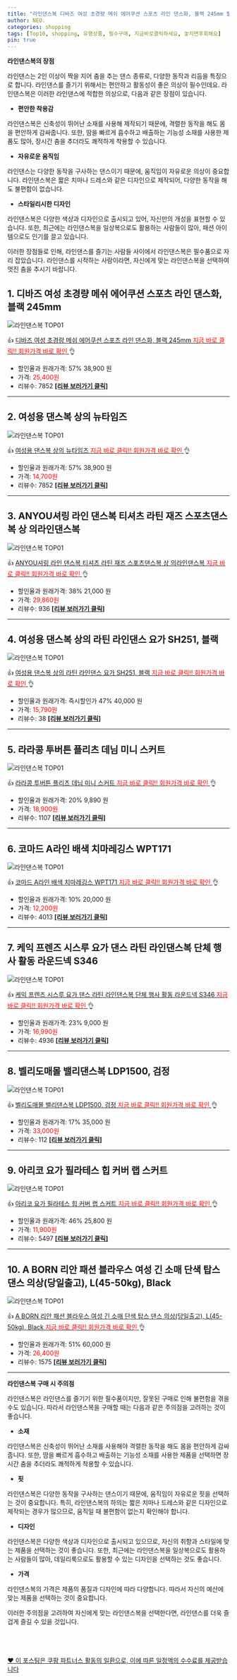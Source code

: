 ```yaml
---
title: "라인댄스복 디바즈 여성 초경량 메쉬 에어쿠션 스포츠 라인 댄스화, 블랙 245mm 필수 필요 추천 제품 비교 최저 가격 비교 장점 구매 후기 구매평"
author: NEO.
categories: shopping
tags: [Top10, shopping, 유행상품, 필수구매, 지금바로클릭하세요, 놓치면후회해요]
pin: true
---
```

**라인댄스복의 장점**

라인댄스는 2인 이상이 짝을 지어 춤을 추는 댄스 종류로, 다양한 동작과 리듬을 특징으로 합니다. 라인댄스를 즐기기 위해서는 편안하고 활동성이 좋은 의상이 필수인데요. 라인댄스복은 이러한 라인댄스에 적합한 의상으로, 다음과 같은 장점이 있습니다.

* **편안한 착용감**

라인댄스복은 신축성이 뛰어난 소재를 사용해 제작되기 때문에, 격렬한 동작을 해도 몸을 편안하게 감싸줍니다. 또한, 땀을 빠르게 흡수하고 배출하는 기능성 소재를 사용한 제품도 많아, 장시간 춤을 추더라도 쾌적하게 착용할 수 있습니다.

* **자유로운 움직임**

라인댄스는 다양한 동작을 구사하는 댄스이기 때문에, 움직임이 자유로운 의상이 중요합니다. 라인댄스복은 짧은 치마나 드레스와 같은 디자인으로 제작되어, 다양한 동작을 해도 불편함이 없습니다.

* **스타일리시한 디자인**

라인댄스복은 다양한 색상과 디자인으로 출시되고 있어, 자신만의 개성을 표현할 수 있습니다. 또한, 최근에는 라인댄스복을 일상복으로도 활용하는 사람들이 많아, 패션 아이템으로도 인기를 끌고 있습니다.

이러한 장점들로 인해, 라인댄스를 즐기는 사람들 사이에서 라인댄스복은 필수품으로 자리 잡았습니다. 라인댄스를 시작하는 사람이라면, 자신에게 맞는 라인댄스복을 선택하여 멋진 춤을 추시기 바랍니다.

   

## 1. 디바즈 여성 초경량 메쉬 에어쿠션 스포츠 라인 댄스화, 블랙 245mm

![라인댄스복 TOP01](https://thumbnail10.coupangcdn.com/thumbnails/remote/490x490ex/image/vendor_inventory/870a/bb272be6cc211dc25380455cd1990d6585ed184c8b968cbe5fa9c44443eb.jpg)


👍 [디바즈 여성 초경량 메쉬 에어쿠션 스포츠 라인 댄스화, 블랙 245mm <font color=red> 지금 바로 클릭!! 회원가격 바로 확인 </font> ](https://link.coupang.com/re/AFFSDP?lptag=AF3617701&subid=GithubCoopas&pageKey=7528652182&traceid=V0-153&itemId=19762034257&vendorItemId=86865319329) 👌 


- 할인율과 원래가격: 57%  38,900   원
- 가격: <span style='color:red'>25,400원</span>
- 리뷰수: 7852  [**[리뷰 보러가기 클릭]**](https://link.coupang.com/re/AFFSDP?lptag=AF3617701&subid=GithubCoopas&pageKey=7528652182&traceid=V0-153&itemId=19762034257&vendorItemId=86865319329)

---


   

## 2. 여성용 댄스복 상의 뉴타임즈

![라인댄스복 TOP01](https://thumbnail9.coupangcdn.com/thumbnails/remote/490x490ex/image/vendor_inventory/e1bc/6e1ab4acea4f516910fbfe596c04a7f61b620d9c5e4bfd1bf85d6574b979.jpg)


👍 [여성용 댄스복 상의 뉴타임즈 <font color=red> 지금 바로 클릭!! 회원가격 바로 확인 </font> ](https://link.coupang.com/re/AFFSDP?lptag=AF3617701&subid=GithubCoopas&pageKey=7069546658&traceid=V0-153&itemId=17551974151&vendorItemId=85646286462) 👌 


- 할인율과 원래가격: 57%  38,900   원
- 가격: <span style='color:red'>14,700원</span>
- 리뷰수: 7852  [**[리뷰 보러가기 클릭]**](https://link.coupang.com/re/AFFSDP?lptag=AF3617701&subid=GithubCoopas&pageKey=7069546658&traceid=V0-153&itemId=17551974151&vendorItemId=85646286462)

---


   

## 3. ANYOU셔링 라인 댄스복 티셔츠 라틴 재즈 스포츠댄스복 상 의라인댄스복

![라인댄스복 TOP01](https://thumbnail6.coupangcdn.com/thumbnails/remote/490x490ex/image/vendor_inventory/67fa/85eec0a2626c20b3d7789eaf914297d7b87d6fc2a4189298f25fac3f73de.jpg)


👍 [ANYOU셔링 라인 댄스복 티셔츠 라틴 재즈 스포츠댄스복 상 의라인댄스복 <font color=red> 지금 바로 클릭!! 회원가격 바로 확인 </font> ](https://link.coupang.com/re/AFFSDP?lptag=AF3617701&subid=GithubCoopas&pageKey=7530426124&traceid=V0-153&itemId=19770638336&vendorItemId=86873701523) 👌 


- 할인율과 원래가격: 38%  21,000   원
- 가격: <span style='color:red'>29,860원</span>
- 리뷰수: 936  [**[리뷰 보러가기 클릭]**](https://link.coupang.com/re/AFFSDP?lptag=AF3617701&subid=GithubCoopas&pageKey=7530426124&traceid=V0-153&itemId=19770638336&vendorItemId=86873701523)

---


   

## 4. 여성용 댄스복 상의 라틴 라인댄스 요가 SH251, 블랙

![라인댄스복 TOP01](https://thumbnail7.coupangcdn.com/thumbnails/remote/490x490ex/image/vendor_inventory/daa9/97c9c4aadd47ed66f90b6b4017d9add0fdd77a5a3f8cc450a4cb9f7c8cf6.jpg)


👍 [여성용 댄스복 상의 라틴 라인댄스 요가 SH251, 블랙 <font color=red> 지금 바로 클릭!! 회원가격 바로 확인 </font> ](https://link.coupang.com/re/AFFSDP?lptag=AF3617701&subid=GithubCoopas&pageKey=7490871457&traceid=V0-153&itemId=19587443645&vendorItemId=87222718554) 👌 


- 할인율과 원래가격: 즉시할인가 47%  40,000   원
- 가격: <span style='color:red'>15,790원</span>
- 리뷰수: 38  [**[리뷰 보러가기 클릭]**](https://link.coupang.com/re/AFFSDP?lptag=AF3617701&subid=GithubCoopas&pageKey=7490871457&traceid=V0-153&itemId=19587443645&vendorItemId=87222718554)

---


   

## 5. 라라콩 투버튼 플리츠 데님 미니 스커트

![라인댄스복 TOP01](https://thumbnail8.coupangcdn.com/thumbnails/remote/490x490ex/image/vendor_inventory/8262/9684f93bee6b2889f60f8e6b52acaa95cb38801203802aef3e6d24ca4825.jpg)


👍 [라라콩 투버튼 플리츠 데님 미니 스커트 <font color=red> 지금 바로 클릭!! 회원가격 바로 확인 </font> ](https://link.coupang.com/re/AFFSDP?lptag=AF3617701&subid=GithubCoopas&pageKey=7110034691&traceid=V0-153&itemId=17771801507&vendorItemId=84935987538) 👌 


- 할인율과 원래가격: 20%  9,890   원
- 가격: <span style='color:red'>18,900원</span>
- 리뷰수: 1107  [**[리뷰 보러가기 클릭]**](https://link.coupang.com/re/AFFSDP?lptag=AF3617701&subid=GithubCoopas&pageKey=7110034691&traceid=V0-153&itemId=17771801507&vendorItemId=84935987538)

---


   

## 6. 코마드 A라인 배색 치마레깅스 WPT171

![라인댄스복 TOP01](https://thumbnail8.coupangcdn.com/thumbnails/remote/490x490ex/image/vendor_inventory/44db/ec5cbeb4d90b7a8323e22726cfe0130ac73999eddf55e5d065fcf8de70a3.jpg)


👍 [코마드 A라인 배색 치마레깅스 WPT171 <font color=red> 지금 바로 클릭!! 회원가격 바로 확인 </font> ](https://link.coupang.com/re/AFFSDP?lptag=AF3617701&subid=GithubCoopas&pageKey=7069969025&traceid=V0-153&itemId=17770332912&vendorItemId=84934538142) 👌 


- 할인율과 원래가격: 10%  20,000   원
- 가격: <span style='color:red'>12,200원</span>
- 리뷰수: 4013  [**[리뷰 보러가기 클릭]**](https://link.coupang.com/re/AFFSDP?lptag=AF3617701&subid=GithubCoopas&pageKey=7069969025&traceid=V0-153&itemId=17770332912&vendorItemId=84934538142)

---


   

## 7. 케익 프렌즈 시스루 요가 댄스 라틴 라인댄스복 단체 행사 활동 라운드넥 S346

![라인댄스복 TOP01](https://thumbnail6.coupangcdn.com/thumbnails/remote/490x490ex/image/vendor_inventory/96a9/0293fccfb709de4c54a095c69f3d628d1b641bec6997966a3939f5b59b04.jpg)


👍 [케익 프렌즈 시스루 요가 댄스 라틴 라인댄스복 단체 행사 활동 라운드넥 S346 <font color=red> 지금 바로 클릭!! 회원가격 바로 확인 </font> ](https://link.coupang.com/re/AFFSDP?lptag=AF3617701&subid=GithubCoopas&pageKey=6888510688&traceid=V0-153&itemId=16530119018&vendorItemId=87802731206) 👌 


- 할인율과 원래가격: 23%  9,000   원
- 가격: <span style='color:red'>16,990원</span>
- 리뷰수: 4936  [**[리뷰 보러가기 클릭]**](https://link.coupang.com/re/AFFSDP?lptag=AF3617701&subid=GithubCoopas&pageKey=6888510688&traceid=V0-153&itemId=16530119018&vendorItemId=87802731206)

---


   

## 8. 벨리도매몰 밸리댄스복 LDP1500, 검정

![라인댄스복 TOP01](https://thumbnail6.coupangcdn.com/thumbnails/remote/490x490ex/image/retail/images/2019/03/29/16/9/4323c32e-b18a-499a-bf64-6eb897a83616.jpg)


👍 [벨리도매몰 밸리댄스복 LDP1500, 검정 <font color=red> 지금 바로 클릭!! 회원가격 바로 확인 </font> ](https://link.coupang.com/re/AFFSDP?lptag=AF3617701&subid=GithubCoopas&pageKey=203454321&traceid=V0-153&itemId=597034224&vendorItemId=4563581570) 👌 


- 할인율과 원래가격: 17%  35,000   원
- 가격: <span style='color:red'>33,000원</span>
- 리뷰수: 112  [**[리뷰 보러가기 클릭]**](https://link.coupang.com/re/AFFSDP?lptag=AF3617701&subid=GithubCoopas&pageKey=203454321&traceid=V0-153&itemId=597034224&vendorItemId=4563581570)

---


   

## 9. 아리코 요가 필라테스 힙 커버 랩 스커트

![라인댄스복 TOP01](https://thumbnail8.coupangcdn.com/thumbnails/remote/490x490ex/image/retail/images/3723980969455204-bb0937b1-8356-4f53-a828-d950fe6cd143.jpg)


👍 [아리코 요가 필라테스 힙 커버 랩 스커트 <font color=red> 지금 바로 클릭!! 회원가격 바로 확인 </font> ](https://link.coupang.com/re/AFFSDP?lptag=AF3617701&subid=GithubCoopas&pageKey=5848778819&traceid=V0-153&itemId=10171979114&vendorItemId=77454558613) 👌 


- 할인율과 원래가격: 46%  25,800   원
- 가격: <span style='color:red'>11,900원</span>
- 리뷰수: 5497  [**[리뷰 보러가기 클릭]**](https://link.coupang.com/re/AFFSDP?lptag=AF3617701&subid=GithubCoopas&pageKey=5848778819&traceid=V0-153&itemId=10171979114&vendorItemId=77454558613)

---


   

## 10. A BORN 리안 패션 블라우스 여성 긴 소매 단색 탑스 댄스 의상(당일출고), L(45-50kg), Black

![라인댄스복 TOP01](https://thumbnail7.coupangcdn.com/thumbnails/remote/490x490ex/image/vendor_inventory/6d85/c15ec93deb861097f5f5f5f3a6982671faecd796259cfdc2cd8d831b403e.jpg)


👍 [A BORN 리안 패션 블라우스 여성 긴 소매 단색 탑스 댄스 의상(당일출고), L(45-50kg), Black <font color=red> 지금 바로 클릭!! 회원가격 바로 확인 </font> ](https://link.coupang.com/re/AFFSDP?lptag=AF3617701&subid=GithubCoopas&pageKey=7063955091&traceid=V0-153&itemId=17523066301&vendorItemId=87177399942) 👌 


- 할인율과 원래가격: 51%  60,000   원
- 가격: <span style='color:red'>26,400원</span>
- 리뷰수: 1575  [**[리뷰 보러가기 클릭]**](https://link.coupang.com/re/AFFSDP?lptag=AF3617701&subid=GithubCoopas&pageKey=7063955091&traceid=V0-153&itemId=17523066301&vendorItemId=87177399942)

---
**라인댄스복 구매 시 주의점**

라인댄스복은 라인댄스를 즐기기 위한 필수품이지만, 잘못된 구매로 인해 불편함을 겪을 수도 있습니다. 따라서 라인댄스복을 구매할 때는 다음과 같은 주의점을 고려하는 것이 좋습니다.

* **소재**

라인댄스복은 신축성이 뛰어난 소재를 사용해야 격렬한 동작을 해도 몸을 편안하게 감싸줍니다. 또한, 땀을 빠르게 흡수하고 배출하는 기능성 소재를 사용한 제품을 선택하면 장시간 춤을 추더라도 쾌적하게 착용할 수 있습니다.

* **핏**

라인댄스복은 다양한 동작을 구사하는 댄스이기 때문에, 움직임이 자유로운 핏을 선택하는 것이 중요합니다. 특히, 라인댄스복의 하의는 짧은 치마나 드레스와 같은 디자인으로 제작되는 경우가 많으므로, 움직일 때 불편함이 없는지 확인해야 합니다.

* **디자인**

라인댄스복은 다양한 색상과 디자인으로 출시되고 있으므로, 자신의 취향과 스타일에 맞는 제품을 선택하는 것이 좋습니다. 또한, 최근에는 라인댄스복을 일상복으로도 활용하는 사람들이 많아, 데일리룩으로도 활용할 수 있는 디자인을 선택하는 것도 좋습니다.

* **가격**

라인댄스복의 가격은 제품의 품질과 디자인에 따라 다양합니다. 따라서 자신의 예산에 맞는 제품을 선택하는 것이 중요합니다.

이러한 주의점을 고려하여 자신에게 맞는 라인댄스복을 선택한다면, 라인댄스를 더욱 즐겁게 즐길 수 있을 것입니다.<br><br><br><br><br> [ ❤  이 포스팅은 쿠팡 파트너스 활동의 일환으로, 이에 따른 일정액의 수수료를 제공받습니다](https://link.coupang.com/a/bcEFyh)